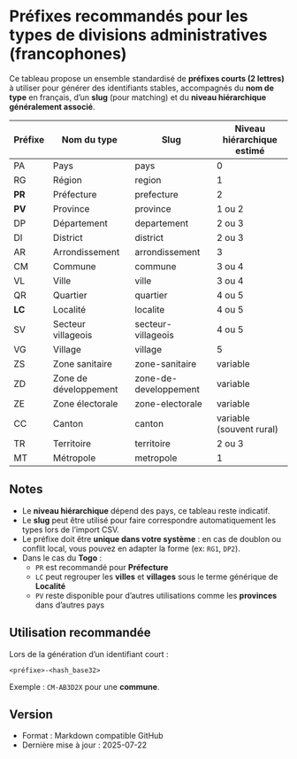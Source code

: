# Préfixes recommandés pour les types de divisions administratives (francophones)

Ce tableau propose un ensemble standardisé de **préfixes courts (2 lettres)** à utiliser pour générer des identifiants stables, accompagnés du **nom de type** en français, d’un **slug** (pour matching) et du **niveau hiérarchique généralement associé**.

| Préfixe | Nom du type           | Slug                  | Niveau hiérarchique estimé |
| ------- | --------------------- | --------------------- | -------------------------- |
| PA      | Pays                  | pays                  | 0                          |
| RG      | Région                | region                | 1                          |
| **PR**  | Préfecture            | prefecture            | 2                          |
| **PV**  | Province              | province              | 1 ou 2                     |
| DP      | Département           | departement           | 2 ou 3                     |
| DI      | District              | district              | 2 ou 3                     |
| AR      | Arrondissement        | arrondissement        | 3                          |
| CM      | Commune               | commune               | 3 ou 4                     |
| VL      | Ville                 | ville                 | 3 ou 4                     |
| QR      | Quartier              | quartier              | 4 ou 5                     |
| **LC**  | Localité              | localite              | 4 ou 5                     |
| SV      | Secteur villageois    | secteur-villageois    | 4 ou 5                     |
| VG      | Village               | village               | 5                          |
| ZS      | Zone sanitaire        | zone-sanitaire        | variable                   |
| ZD      | Zone de développement | zone-de-developpement | variable                   |
| ZE      | Zone électorale       | zone-electorale       | variable                   |
| CC      | Canton                | canton                | variable (souvent rural)   |
| TR      | Territoire            | territoire            | 2 ou 3                     |
| MT      | Métropole             | metropole             | 1                          |

## Notes

- Le **niveau hiérarchique** dépend des pays, ce tableau reste indicatif.
- Le **slug** peut être utilisé pour faire correspondre automatiquement les types lors de l’import CSV.
- Le préfixe doit être **unique dans votre système** : en cas de doublon ou conflit local, vous pouvez en adapter la forme (ex: `RG1`, `DP2`).
- Dans le cas du **Togo** :
  - `PR` est recommandé pour **Préfecture**
  - `LC` peut regrouper les **villes** et **villages** sous le terme générique de **Localité**
  - `PV` reste disponible pour d’autres utilisations comme les **provinces** dans d’autres pays

## Utilisation recommandée

Lors de la génération d’un identifiant court :

```text
<préfixe>-<hash_base32>
```

Exemple : `CM-AB3D2X` pour une **commune**.

## Version

- Format : Markdown compatible GitHub
- Dernière mise à jour : 2025-07-22

